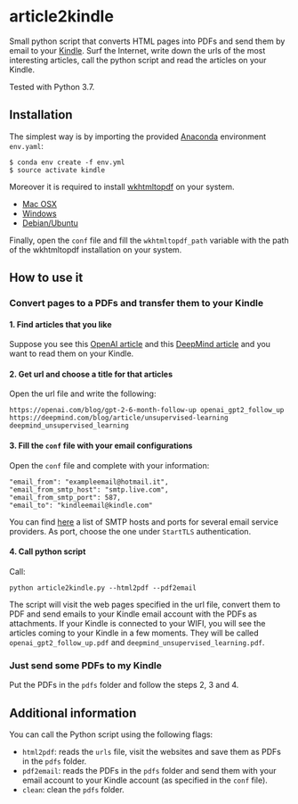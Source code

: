 # article2kindle
Small python script that converts HTML pages into PDFs and send them by email to your [Kindle](https://it.wikipedia.org/wiki/Amazon_Kindle). Surf the Internet, write down the urls of the most interesting articles, call the python script and read the articles on your Kindle.

Tested with Python 3.7.
## Installation
The simplest way is by importing the provided [Anaconda](https://www.anaconda.com/) environment `env.yaml`:
```
$ conda env create -f env.yml
$ source activate kindle
```
Moreover it is required to install [wkhtmltopdf](https://wkhtmltopdf.org/) on your system.
- [Mac OSX](http://macappstore.org/wkhtmltopdf/)
- [Windows](https://pypi.org/project/pdfkit/)
- [Debian/Ubuntu](https://pypi.org/project/pdfkit/)

Finally, open the `conf` file and fill the `wkhtmltopdf_path` variable with the path of the wkhtmltopdf installation on your system.

## How to use it
### Convert pages to a PDFs and transfer them to your Kindle
#### 1. Find articles that you like
Suppose you see this [OpenAI article](https://openai.com/blog/gpt-2-6-month-follow-up) and this [DeepMind article](https://deepmind.com/blog/article/unsupervised-learning) and you want to read them on your Kindle.
#### 2. Get url and choose a title for that articles
Open the url file and write the following:
```
https://openai.com/blog/gpt-2-6-month-follow-up openai_gpt2_follow_up
https://deepmind.com/blog/article/unsupervised-learning deepmind_unsupervised_learning
```
#### 3. Fill the `conf` file with your email configurations
Open the `conf` file and complete with your information:
```
"email_from": "exampleemail@hotmail.it",
"email_from_smtp_host": "smtp.live.com",
"email_from_smtp_port": 587,
"email_to": "kindleemail@kindle.com"
```
You can find [here](https://www.arclab.com/en/kb/email/list-of-smtp-and-pop3-servers-mailserver-list.html) a list of SMTP hosts and ports for several email service providers. As port, choose the one under `StartTLS` authentication.
#### 4. Call python script
Call:
```
python article2kindle.py --html2pdf --pdf2email
```
The script will visit the web pages specified in the url file, convert them to PDF and send emails to your Kindle email account with the PDFs as attachments. If your Kindle is connected to your WIFI, you will see the articles coming to your Kindle in a few moments. They will be called `openai_gpt2_follow_up.pdf` and `deepmind_unsupervised_learning.pdf`.
### Just send some PDFs to my Kindle
Put the PDFs in the `pdfs` folder and follow the steps 2, 3 and 4.

## Additional information
You can call the Python script using the following flags:
- `html2pdf`: reads the `urls` file, visit the websites and save them as PDFs in the `pdfs` folder.
- `pdf2email`: reads the PDFs in the `pdfs` folder and send them with your email account to your Kindle account (as specified in the `conf` file).
- `clean`: clean the `pdfs` folder.
